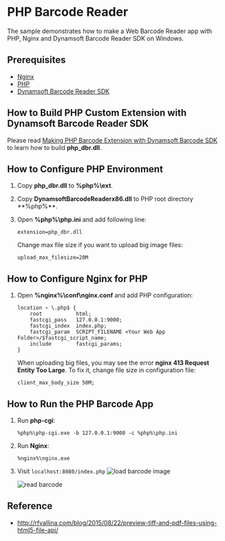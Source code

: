 # PHP Barcode Reader
The sample demonstrates how to make a Web Barcode Reader app with PHP, Nginx and Dynamsoft Barcode Reader SDK on Windows.

Prerequisites
-------------
* [Nginx][1]
* [PHP][2]
* [Dynamsoft Barcode Reader SDK][3]

How to Build PHP Custom Extension with Dynamsoft Barcode Reader SDK
-------------------------------------------------------------------
Please read [Making PHP Barcode Extension with Dynamsoft Barcode SDK][4] to learn how to build **php_dbr.dll**.

How to Configure PHP Environment
---------------------------------
1. Copy **php_dbr.dll** to **%php%\ext**.
2. Copy **DynamsoftBarcodeReaderx86.dll** to PHP root directory **%php%\**.
3. Open **%php%\php.ini** and add following line:

    ```
    extension=php_dbr.dll
    ```
    Change max file size if you want to upload big image files:

    ```
    upload_max_filesize=20M
    ```

How to Configure Nginx for PHP
-------------------------------------------------------
1. Open **%nginx%\conf\nginx.conf** and add PHP configuration:

    ```
    location ~ \.php$ {
        root           html;
        fastcgi_pass   127.0.0.1:9000;
        fastcgi_index  index.php;
        fastcgi_param  SCRIPT_FILENAME <Your Web App Folder>/$fastcgi_script_name;
        include        fastcgi_params;
    }
    ```
    When uploading big files, you may see the error **nginx 413 Request Entity Too Large**. To fix it, change file size in configuration file:

    ```
    client_max_body_size 50M;
    ```

How to Run the PHP Barcode App
------------------------------
1. Run **php-cgi**:

    ```
    %php%\php-cgi.exe -b 127.0.0.1:9000 -c %php%\php.ini
    ```
2. Run **Nginx**:

    ```
    %nginx%\nginx.exe
    ```
3. Visit ``localhost:8080/index.php``
    ![load barcode image](http://www.codepool.biz/wp-content/uploads/2015/11/php_dbr_upload.png)

    ![read barcode](http://www.codepool.biz/wp-content/uploads/2015/11/php_dbr_result.png)

Reference
---------
* http://rfvallina.com/blog/2015/08/22/preview-tiff-and-pdf-files-using-html5-file-api/

[1]:http://nginx.org/en/download.html
[2]:http://php.net/downloads.php
[3]:http://www.dynamsoft.com/Downloads/Dynamic-Barcode-Reader-Download.aspx
[4]:http://www.codepool.biz/php-windows-barcode-reader-extension.html

